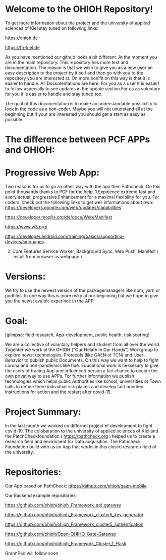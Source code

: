 # Welcome to the OHIOH Repository!

To get more information about the project and the university of applied sciences of Kiel stay tuned on following links:

https://ohioh.de

https://fh-kiel.de

As you have mentioned our github looks a bit different. At the moment you are in the main repository. This repository has more text and documentation.
The reason is that we wish to give you as a new user an easy description to the project by it self and then go with you to the repository you are interested at.
On more benifit on this way is that it is easier to handle. All Documentations are here. For you as a user it is easiert to follow aspecially to see updates in the update section.For us as voluntary for you it is easier to handle and stay tuned too.

The goal of this documentation is to make an understandable possibility to look in the code as a non-coder. Maybe you will not unterstand all at the beginning but if your are interested you should get a start as easy as possible.

# The difference between PCF APPs and OHIOH:

# Progressive Web App:
Two reasons for us to go an other way with the app then Pathcheck. On this point thousands thanks to PCF for the help.
1.Expirience
extreme fast and every actual, progressive Enhancement for a maximal flexibility for you.
For coders: check out the following links to get well informations about pwa:
https://developers.google.com/web/updates/capabilities

https://developer.mozilla.org/de/docs/Web/Manifest

https://www.w3.org/

https://developer.android.com/training/basics/supporting-devices/languages

2. Core Features
Service Worker, Background Sync, Web Push, Manifest ( install from browser as webpage ) 

# Versions:
We try to use the newest version of the packagemanagers like npm, yarn or podfiles.
In one way this is more risky at our beginning but we hope to give you the newst avaible experince in the APP


# Goal: 

[glimpse: field research, App-development, public health, risk scoring]

We are a collective of voluntary helpers and student from all over the world. Togehter we work at the OHIOH ("Our Helath In Our Hands") Workgroup to explore newst technologies, Protocols (like GAEN or TCN) and User-Behavior to publish public Documents. On this way we want to help to fight corona and non-pandemics like flue. Educational work is nessesary to give the users of tracing App and influenced person a fair chance to decide the own privat way to use APPs. For further information we publish technologies which helps public Authorities like school, universities or Town halls to define there individual risk places and develop fact oriented instructions for action and the restart after covid-19.

# Project Summary:

In the last month we worked on differnet project of development to fight covid-19. The colobaration to the university of applied sciences of Kiel and the PatchCheckfoundation ( https://pathcheck.org ) helped us to create a research field and envirnment for Data acquisition. The Pathcheck Foundation build with us an App that works in this closed research field of the university.

# Repositories:

Our App based on PathCheck: https://github.com/ohioh/gaen-mobile

Our Backend example repositories:

https://github.com/ohioh/ohioh_Framework_api_gateway

https://github.com/ohioh/ohioh_Framework_cluster5_key-generator

https://github.com/ohioh/ohioh_Framework_cluster5_authentication

https://github.com/ohioh/Open-OHIHO-Gate-Gateway

https://github.com/ohioh/ohioh_Framework_Cluster_1_Flask

GrannPad will follow soon
